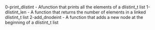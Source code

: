 0-print_dlistint - Afunction that prints all the elements of a dlistint_t list
1-dlistint_len - A function that returns the number of elements in a linked dlistint_t list
2-add_dnodeint - A function that adds a new node at the beginning of a dlistint_t list
